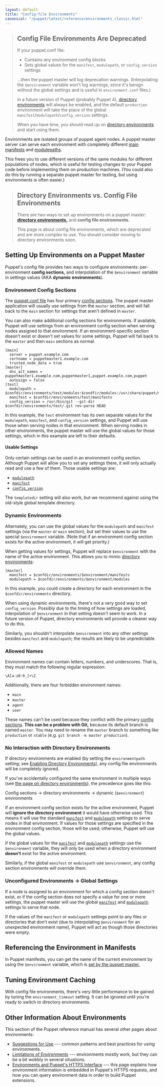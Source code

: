 ```yaml
---
layout: default
title: "Config-file Environments"
canonical: "/puppet/latest/reference/environments_classic.html"
---
```


[config_sections]: ./config_file_main.html#config-sections
[manifest_dir]: ./dirs_manifest.html
[modulepath]: ./dirs_modulepath.html
[config_version]: /references/3.7.latest/configuration.html#configversion
[puppet.conf]: ./config_file_main.html
[manifest_setting]: /references/3.7.latest/configuration.html#manifest
[modulepath_setting]: /references/3.7.latest/configuration.html#modulepath
[directory_environments]: ./environments.html
[dir_envs_enable]: ./environments.html#enabling-directory-environments
[enc]: /guides/external_nodes.html
[node terminus]: ./subsystem_catalog_compilation.html#step-1-retrieve-the-node-object
[enc_environment]: /guides/external_nodes.html#environment
[env_setting]: /references/3.7.latest/configuration.html#environment
[env_var]: ./lang_facts_and_builtin_vars.html#variables-set-by-the-puppet-master

> Config File Environments Are Deprecated
> -----
>
> If your puppet.conf file:
>
> * Contains any environment config blocks
> * Sets global values for the `manifest`, `modulepath`, or `config_version` settings
>
> ...then the puppet master will log deprecation warnings. (Interpolating the `$environment` variable won't log warnings, since it's benign without the global settings and is useful in `environment.conf` files.)
>
> In a future version of Puppet (probably Puppet 4), [directory environments][directory_environments] will always be enabled, and the default `production` environment will take the place of the global `manifest`/`modulepath`/`config_version` settings.
>
> When you have time, you should read up on [directory environments][directory_environments] and start using them.

Environments are isolated groups of puppet agent nodes. A puppet master server can serve each environment with completely different [main manifests][manifest_dir] and [modulepaths][modulepath].

This frees you to use different versions of the same modules for different populations of nodes, which is useful for testing changes to your Puppet code before implementing them on production machines. (You could also do this by running a separate puppet master for testing, but using environments is often easier.)

> Directory Environments vs. Config File Environments
> -----
>
> There are two ways to set up environments on a puppet master: [**directory environments,**][directory_environments] and **config file environments.**
>
> This page is about config file environments, which are deprecated and are more complex to use. You should consider moving to directory environments soon.

Setting Up Environments on a Puppet Master
-----

Puppet's config file provides two ways to configure environments: per-environment **config sections,** and interpolation of the `$environment` variable in settings values (AKA **dynamic environments**).

### Environment Config Sections

The [puppet.conf file][puppet.conf] has four primary [config sections][config_sections]. The puppet master application will usually use settings from the `master` section, and will fall back to the `main` section for settings that aren't defined in `master`.

You can also make additional config sections for environments. If available, Puppet will use settings from an environment config section when serving nodes assigned to that environment. If an environment-specific section doesn't exist or doesn't set values for some settings, Puppet will fall back to the `master` and then `main` sections as normal.

    [main]
      server = puppet.example.com
      certname = puppetmaster1.example.com
      trusted_node_data = true
    [master]
      dns_alt_names = puppetmaster1.example.com,puppetmaster1,puppet.example.com,puppet
      autosign = false
    [test]
      modulepath = $confdir/environments/test/modules:$condfir/modules:/usr/share/puppet/modules
      manifest = $confdir/environments/test/manifests
      config_version = /usr/bin/git --git-dir $confdir/environments/test/.git rev-parse HEAD

In this example, the `test` environment has its own separate values for the `modulepath`, `manifest`, and `config_version` settings, and Puppet will use those when serving nodes in that environment. When serving nodes in other environments, the puppet master will use the global values for those settings, which in this example are left to their defaults.

#### Usable Settings

Only certain settings can be used in an environment config section. Although Puppet will allow you to set any settings there, it will only actually read and use a few of them. Those usable settings are:

- [`modulepath`][modulepath_setting]
- [`manifest`][manifest_setting]
- [`config_version`][config_version]

The `templatedir` setting will also work, but we recommend against using the old-style global template directory.

### Dynamic Environments

Alternately, you can use the global values for the `modulepath` and `manifest` settings (via the `master` or `main` section), but set their values to use the special `$environment` variable. (Note that if an environment config section exists for the active environment, it will get priority.)

When getting values for settings, Puppet will replace `$environment` with the name of the active environment. This allows you to mimic [directory environments][directory_environments]:

    [master]
      manifest = $confdir/environments/$environment/manifests
      modulepath = $confdir/environments/$environment/modules

In this example, you could create a directory for each environment in the `$confdir/environments` directory.

When using dynamic environments, there's not a very good way to set `config_version`. Possibly due to the timing of how settings are loaded, interpolation of `$environment` in that setting doesn't seem to work. In a future version of Puppet, directory environments will provide a cleaner way to do this.

Similarly, you shouldn't interpolate `$environment` into any other settings besides `manifest` and `modulepath`; the results are likely to be unpredictable.

### Allowed Names

Environment names can contain letters, numbers, and underscores. That is, they must match the following regular expression:

`\A[a-z0-9_]+\Z`

Additionally, there are four forbidden environment names:

* `main`
* `master`
* `agent`
* `user`

These names can't be used because they conflict with the primary [config sections][config_sections]. **This can be a problem with Git,** because its default branch is named `master`. You may need to rename the `master` branch to something like `production` or `stable` (e.g. `git branch -m master production`).

### No Interaction with Directory Environments

If directory environments are enabled (by setting the `environmentpath` setting; see [Enabling Directory Environments][dir_envs_enable]), any config file environments will be completely ignored.

If you've accidentally configured the same environment in multiple ways (see [the page on directory environments][directory_environments]), the precedence goes like this:

Config sections → directory environments → dynamic (`$environment`) environments

If an environment config section exists for the active environment, Puppet will **ignore the directory environment** it would have otherwise used. This means it will use the standard [`manifest`][manifest_setting] and [`modulepath`][modulepath_setting] settings to serve nodes in that environment. If values for those settings are specified in the environment config section, those will be used; otherwise, Puppet will use the global values.

If the global values for the [`manifest`][manifest_setting] and [`modulepath`][modulepath_setting] settings use the `$environment` variable, they will only be used when a directory environment **doesn't** exist for the active environment.

Similarly, if the global `manifest` or `modulepath` use `$environment`, any config section environments will override them.

### Unconfigured Environments → Global Settings

If a node is assigned to an environment for which a config section doesn't exist, or if the config section does not specify a value for one or more settings, the puppet master will use the global [`manifest`][manifest_setting] and [`modulepath`][modulepath_setting] settings to serve that node.

If the values of the `manifest` or `modulepath` settings point to any files or directories that don't exist (due to interpolating `$environment` for an unexpected environment name), Puppet will act as though those directories were empty.


Referencing the Environment in Manifests
-----

In Puppet manifests, you can get the name of the current environment by using the `$environment` variable, which is [set by the puppet master.][env_var]

Tuning Environment Caching
-----

With config file environments, there's very little performance to be gained by tuning the `environment_timeout` setting. It can be ignored until you're ready to switch to directory environments.


Other Information About Environments
-----

This section of the Puppet reference manual has several other pages about environments:

- [Suggestions for Use](./environments_suggestions.html) --- common patterns and best practices for using environments.
- [Limitations of Environments](./environments_limitations.html) --- environments mostly work, but they can be a bit wobbly in several situations.
- [Environments and Puppet's HTTPS Interface](./environments_https.html) --- this page explains how environment information is embedded in Puppet's HTTPS requests, and how you can query environment data in order to build Puppet extensions.
